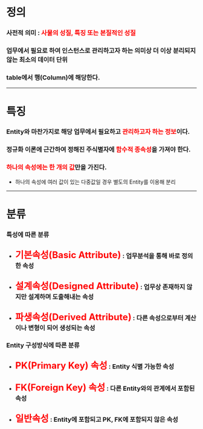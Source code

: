 # 정의
### 사전적 의미 : <font color="#ff0000">사물의 성질, 특징 또는 본질적인 성질</font>
### 업무에서 필요로 하여 인스턴스로 관리하고자 하는 의미상 더 이상 분리되지 않는 최소의 데이터 단위

### table에서 행(Column)에 해당한다.

---

# 특징
### Entity와 마찬가지로 해당 업무에서 필요하고 <font color="#ff0000">관리하고자 하는 정보</font>이다.
### 정규화 이론에 근간하여 정해진 주식별자에 <font color="#ff0000">함수적 종속성</font>을 가져야 한다.
### <font color="#ff0000">하나의 속성에는 한 개의 값</font>만을 가진다.
- 하나의 속성에 여러 값이 있는 다중값일 경우 별도의 Entity를 이용해 분리

---

# 분류
### 특성에 따른 분류
- ### <font size=5 color="#ff0000">기본속성(Basic Attribute)</font> : 업무분석을 통해 바로 정의한 속성
- ### <font size=5 color="#ff0000">설계속성(Designed Attribute)</font> : 업무상 존재하지 않지만 설계하며 도출해내는 속성
- ### <font size=5 color="#ff0000">파생속성(Derived Attribute)</font> : 다른 속성으로부터 계산이나 변형이 되어 생성되는 속성
### Entity 구성방식에 따른 분류
- ### <font size=5 color="#ff0000">PK(Primary Key) 속성</font> : Entity 식별 가능한 속성
- ### <font size=5 color="#ff0000">FK(Foreign Key) 속성</font> : 다른 Entity와의 관계에서 포함된 속성
- ### <font size=5 color="#ff0000">일반속성</font> : Entity에 포함되고 PK, FK에 포함되지 않은 속성